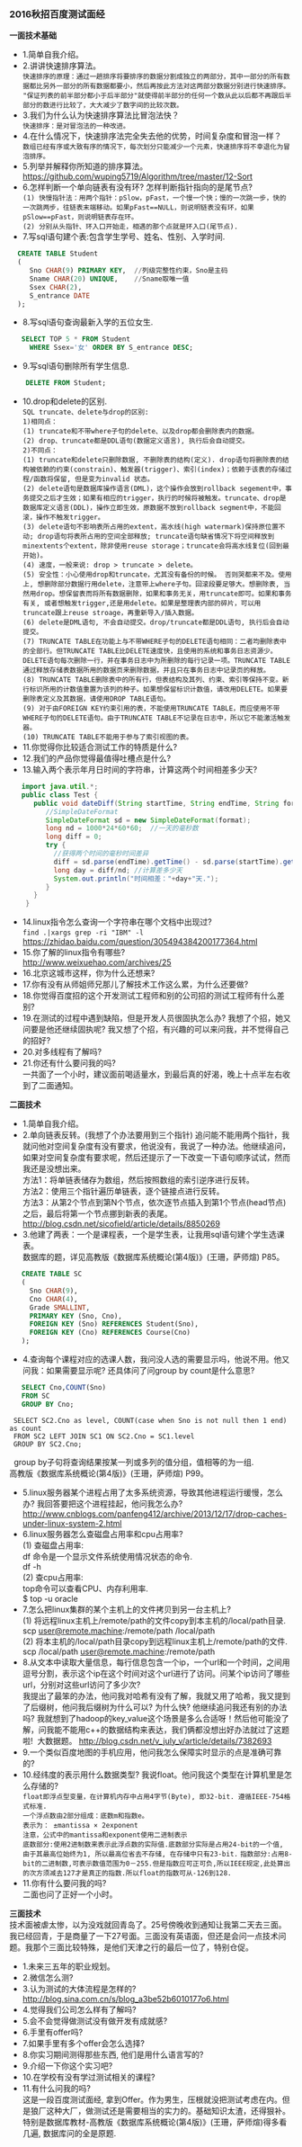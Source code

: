 <h3> 2016秋招百度测试面经 </h3>
<Strong>一面技术基础</Strong>

* 1.简单自我介绍。 
* 2.讲讲快速排序算法。  
  `快速排序的原理：通过一趟排序将要排序的数据分割成独立的两部分，其中一部分的所有数据都比另外一部分的所有数据都要小，然后再按此方法对这两部分数据分别进行快速排序。`
  `"保证列表的前半部分都小于后半部分"就使得前半部分的任何一个数从此以后都不再跟后半部分的数进行比较了，大大减少了数字间的比较次数。`
* 3.我们为什么认为快速排序算法比冒泡法快？   
  `快速排序：是对冒泡法的一种改进。`
* 4.在什么情况下，快速排序法完全失去他的优势，时间复杂度和冒泡一样？    
  `数组已经有序或大致有序的情况下，每次划分只能减少一个元素，快速排序将不幸退化为冒泡排序。`
* 5.列举并解释你所知道的排序算法。   
  <https://github.com/wuping5719/Algorithm/tree/master/12-Sort>
* 6.怎样判断一个单向链表有没有环? 怎样判断指针指向的是尾节点?       
  `(1) 快慢指针法：用两个指针：pSlow，pFast，一个慢一个快；慢的一次跳一步，快的一次跳两步，往链表末端移动。如果pFast==NULL，则说明链表没有环，如果pSlow==pFast，则说明链表存在环。`       
  `(2) 分别从头指针、环入口开始走，相遇的那个点就是环入口(尾节点).`
* 7.写sql语句建个表:包含学生学号、姓名、性别、入学时间.   
```sql
  CREATE TABLE Student 
  (  
     Sno CHAR(9) PRIMARY KEY,  //列级完整性约束，Sno是主码
     Sname CHAR(20) UNIQUE,    //Sname取唯一值
     Ssex CHAR(2),
     S_entrance DATE
  ); 
```
* 8.写sql语句查询最新入学的五位女生.   
```sql
   SELECT TOP 5 * FROM Student 
     WHERE Ssex='女' ORDER BY S_entrance DESC;
```
* 9.写sql语句删除所有学生信息.   
```sql
    DELETE FROM Student;
```
* 10.drop和delete的区别.    
 `SQL truncate、delete与drop的区别: `    
 `1)相同点： `   
 `(1) truncate和不带where子句的delete、以及drop都会删除表内的数据。 `     
 `(2) drop、truncate都是DDL语句(数据定义语言), 执行后会自动提交。 `   
 `2)不同点： `   
 `(1) truncate和delete只删除数据, 不删除表的结构(定义). drop语句将删除表的结构被依赖的约束(constrain)、触发器(trigger)、索引(index)；依赖于该表的存储过程/函数将保留, 但是变为invalid 状态。 `    
 `(2) delete语句是数据库操作语言(DML)，这个操作会放到rollback segement中，事务提交之后才生效；如果有相应的trigger，执行的时候将被触发。truncate、drop是数据库定义语言(DDL)，操作立即生效，原数据不放到rollback segment中，不能回滚，操作不触发trigger。`  
 `(3) delete语句不影响表所占用的extent，高水线(high watermark)保持原位置不动; drop语句将表所占用的空间全部释放; truncate语句缺省情况下将空间释放到minextents个extent，除非使用reuse storage；truncate会将高水线复位(回到最开始)。`   
 `(4) 速度，一般来说: drop > truncate > delete。`     
 `(5) 安全性：小心使用drop和truncate，尤其没有备份的时候。 否则哭都来不及。使用上, 想删除部分数据行用delete，注意带上where子句。回滚段要足够大。想删除表, 当然用drop。想保留表而将所有数据删除，如果和事务无关，用truncate即可。如果和事务有关, 或者想触发trigger,还是用delete。如果是整理表内部的碎片，可以用truncate跟上reuse stroage，再重新导入/插入数据。`   
 `(6) delete是DML语句, 不会自动提交。drop/truncate都是DDL语句, 执行后会自动提交。`      
 `(7) TRUNCATE TABLE在功能上与不带WHERE子句的DELETE语句相同：二者均删除表中的全部行。但TRUNCATE TABLE比DELETE速度快，且使用的系统和事务日志资源少。DELETE语句每次删除一行，并在事务日志中为所删除的每行记录一项。TRUNCATE TABLE通过释放存储表数据所用的数据页来删除数据，并且只在事务日志中记录页的释放。 `     
 `(8) TRUNCATE TABLE删除表中的所有行，但表结构及其列、约束、索引等保持不变。新行标识所用的计数值重置为该列的种子。如果想保留标识计数值，请改用DELETE。如果要删除表定义及其数据，请使用DROP TABLE语句。  `    
 `(9) 对于由FOREIGN KEY约束引用的表，不能使用TRUNCATE TABLE，而应使用不带WHERE子句的DELETE语句。由于TRUNCATE TABLE不记录在日志中，所以它不能激活触发器。`   
 `(10) TRUNCATE TABLE不能用于参与了索引视图的表。 `  
* 11.你觉得你比较适合测试工作的特质是什么?  
* 12.我们的产品你觉得最值得吐槽点是什么? 
* 13.输入两个表示年月日时间的字符串，计算这两个时间相差多少天?   
```java
   import java.util.*;
   public class Test {
      public void dateDiff(String startTime, String endTime, String format) {
         //SimpleDateFormat
         SimpleDateFormat sd = new SimpleDateFormat(format);
         long nd = 1000*24*60*60;  //一天的毫秒数
         long diff = 0;
         try {
           //获得两个时间的毫秒时间差异
           diff = sd.parse(endTime).getTime() - sd.parse(startTime).getTime();
           long day = diff/nd; //计算差多少天
           System.out.println("时间相差："+day+"天.");
         }
      }
    }
```
* 14.linux指令怎么查询一个字符串在哪个文档中出现过?      
  ` find .|xargs grep -ri "IBM" -l `     <https://zhidao.baidu.com/question/305494384200177364.html>
* 15.你了解的linux指令有哪些?     
    <http://www.weixuehao.com/archives/25>
* 16.北京这城市这样，你为什么还想来?   
* 17.你有没有从师姐师兄那儿了解技术工作这么累，为什么还要做?   
* 18.你觉得百度招的这个开发测试工程师和别的公司招的测试工程师有什么差别?   
* 19.在测试的过程中遇到缺陷，但是开发人员很固执怎么办? 我想了个招，她又问要是他还继续固执呢? 我又想了个招，有兴趣的可以来问我，并不觉得自己的招好? 
* 20.对多线程有了解吗?
* 21.你还有什么要问我的吗?        
  一共面了一个小时，建议面前喝适量水，到最后真的好渴，晚上十点半左右收到了二面通知。 

<Strong>二面技术</Strong>
* 1.简单自我介绍。 
* 2.单向链表反转。(我想了个办法要用到三个指针) 追问能不能用两个指针，我就问他对空间复杂度有没有要求，他说没有，我说了一种办法。他继续追问，如果对空间复杂度有要求呢，然后还提示了一下改变一下语句顺序试试，然而我还是没想出来。      
  方法1：将单链表储存为数组，然后按照数组的索引逆序进行反转。    
  方法2：使用三个指针遍历单链表，逐个链接点进行反转。    
  方法3：从第2个节点到第N个节点，依次逐节点插入到第1个节点(head节点)之后，最后将第一个节点挪到新表的表尾。
  <http://blog.csdn.net/sicofield/article/details/8850269>
* 3.他建了两表：一个是课程表，一个是学生表，让我用sql语句建个学生选课表。     
   数据库的题，详见高教版《数据库系统概论(第4版)》(王珊，萨师煊) P85。
```sql
   CREATE TABLE SC
   (
     Sno CHAR(9),
     Cno CHAR(4),
     Grade SMALLINT,
     PRIMARY KEY (Sno, Cno),
     FOREIGN KEY (Sno) REFERENCES Student(Sno),
     FOREIGN KEY (Cno) REFERENCES Course(Cno)
   );
```
* 4.查询每个课程对应的选课人数，我问没人选的需要显示吗，他说不用。他又问我：如果需要显示呢? 还具体问了问group by count是什么意思?
```sql
   SELECT Cno,COUNT(Sno)
   FROM SC
   GROUP BY Cno;
   ```
   ```mysql
    SELECT SC2.Cno as level, COUNT(case when Sno is not null then 1 end) as count
    FROM SC2 LEFT JOIN SC1 ON SC2.Cno = SC1.level
    GROUP BY SC2.Cno;
```
   group by子句将查询结果按某一列或多列的值分组，值相等的为一组.     
    高教版《数据库系统概论(第4版)》(王珊，萨师煊) P99。
* 5.linux服务器某个进程占用了太多系统资源，导致其他进程运行缓慢，怎么办? 我回答要把这个进程挂起，他问我怎么办?
  <http://www.cnblogs.com/panfeng412/archive/2013/12/17/drop-caches-under-linux-system-2.html>
* 6.linux服务器怎么查磁盘占用率和cpu占用率?    
   (1) 查磁盘占用率:     
   df 命令是一个显示文件系统使用情况状态的命令.      
   df -h     
   (2) 查cpu占用率:    
   top命令可以查看CPU、内存利用率.      
   $ top -u oracle
* 7.怎么把linux集群的某个主机上的文件拷贝到另一台主机上?      
  (1) 将远程linux主机上/remote/path的文件copy到本主机的/local/path目录.       
     scp user@remote.machine:/remote/path  /local/path    
  (2) 将本主机的/local/path目录copy到远程linux主机上/remote/path的文件.      
     scp /local/path user@remote.machine:/remote/path
* 8.从文本中读取大量信息，每行信息包含一个ip，一个url和一个时间，之间用逗号分割，表示这个ip在这个时间对这个url进行了访问。问某个ip访问了哪些url，分别对这些url访问了多少次?   
  我提出了最笨的办法，他问我对哈希有没有了解，我就又用了哈希，我又提到了后缀树，他问我后缀树为什么可以? 为什么快? 他继续追问我还有别的办法吗? 我就想到了hadoop的key_value这个场景是多么合适呀！然后他可能没了解，问我能不能用c++的数据结构来表达，我们俩都没想出好办法就过了这题啦!
  大数据题。 <http://blog.csdn.net/v_july_v/article/details/7382693>
* 9.一个类似百度地图的手机应用，他问我怎么保障实时显示的点是准确可靠的? 
* 10.经纬度的表示用什么数据类型? 我说float。他问我这个类型在计算机里是怎么存储的?     
   `float即浮点型变量，在计算机内存中占用4字节(Byte), 即32-bit. 遵循IEEE-754格式标准.`     
   `一个浮点数由2部分组成：底数m和指数e。`       
   `表示为： ±mantissa × 2exponent `    
   `注意，公式中的mantissa和exponent使用二进制表示 `   
   `底数部分:使用2进制数来表示此浮点数的实际值.底数部分实际是占用24-bit的一个值, 由于其最高位始终为1, 所以最高位省去不存储, 在存储中只有23-bit.`    `指数部分:占用8-bit的二进制数,可表示数值范围为0－255.但是指数应可正可负,所以IEEE规定,此处算出的次方须减去127才是真正的指数.所以float的指数可从-126到128. `
* 11.你有什么要问我的吗?     
  二面也问了正好一个小时。

<Strong>三面技术</Strong>     
  技术面被虐太惨，以为没戏就回青岛了。25号傍晚收到通知让我第二天去三面。我已经回青，于是商量了一下27号面。三面没有英语面，但还是会问一点技术问题。我那个三面比较特殊，是他们天津之行的最后一位了，特别仓促。
* 1.未来三五年的职业规划。 
* 2.微信怎么测?  
* 3.认为测试的大体流程是怎样的?   
   <http://blog.sina.com.cn/s/blog_a3be52b6010177o6.html>
* 4.觉得我们公司怎么样有了解吗?  
* 5.会不会觉得做测试没有做开发有成就感?  
* 6.手里有offer吗?  
* 7.如果手里有多个offer会怎么选择?    
* 8.你实习期间测得那些东西, 他们是用什么语言写的?    
* 9.介绍一下你这个实习吧?    
* 10.在学校有没有学过测试相关的课程?      
* 11.有什么问我的吗?    
  这是一段百度测试面经, 拿到Offer。作为男生，压根就没把测试考虑在内。但是狼厂这种大厂，做测试还是需要相当的实力的。基础知识太渣，还得狠补。特别是数据库教材-高教版《数据库系统概论(第4版)》(王珊，萨师煊)得多看几遍, 数据库问的全是原题.
